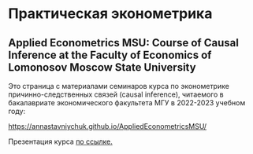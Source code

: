 # Практическая эконометрика 
## Applied Econometrics MSU: Course of Causal Inference at the Faculty of Economics of Lomonosov Moscow State University

Это страница с материалами семинаров курса по эконометрике причинно-следственных связей (causal inference), читаемого в бакалавриате экономического факультета МГУ в 2022-2023 учебном году:

https://annastavniychuk.github.io/AppliedEconometricsMSU/

Презентация курса [по ссылке.](https://github.com/annastavniychuk/AppliedEconometricsMSU/blob/main/Microeconometrics_advert_2022.pdf)